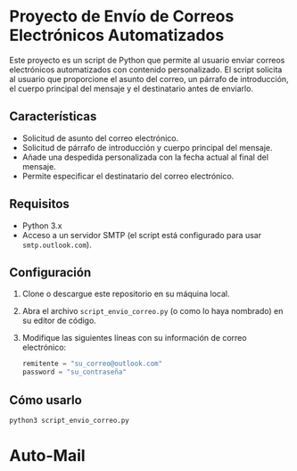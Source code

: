 # Proyecto de Envío de Correos Electrónicos Automatizados

Este proyecto es un script de Python que permite al usuario enviar correos electrónicos automatizados con contenido personalizado. El script solicita al usuario que proporcione el asunto del correo, un párrafo de introducción, el cuerpo principal del mensaje y el destinatario antes de enviarlo.

## Características

- Solicitud de asunto del correo electrónico.
- Solicitud de párrafo de introducción y cuerpo principal del mensaje.
- Añade una despedida personalizada con la fecha actual al final del mensaje.
- Permite especificar el destinatario del correo electrónico.

## Requisitos

- Python 3.x
- Acceso a un servidor SMTP (el script está configurado para usar `smtp.outlook.com`).

## Configuración

1. Clone o descargue este repositorio en su máquina local.
2. Abra el archivo `script_envio_correo.py` (o como lo haya nombrado) en su editor de código.
3. Modifique las siguientes líneas con su información de correo electrónico:

   ```python
   remitente = "su_correo@outlook.com"
   password = "su_contraseña"

## Cómo usarlo

`python3 script_envio_correo.py`
# Auto-Mail
